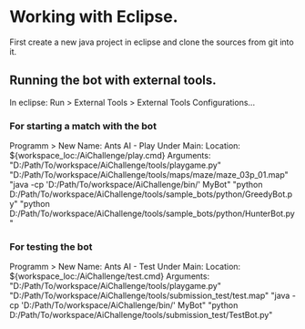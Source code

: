 # Working with Eclipse.

First create a new java project in eclipse and clone the sources from git into it.

## Running the bot with external tools.

In eclipse: 
Run > External Tools > External Tools Configurations...

### For starting a match with the bot

Programm > New 
	Name: Ants AI - Play
	Under Main:
		Location: 	
			${workspace_loc:/AiChallenge/play.cmd}
		Arguments:
		"D:/Path/To/workspace/AiChallenge/tools/playgame.py"
		"D:/Path/To/workspace/AiChallenge/tools/maps/maze/maze_03p_01.map"
		"java -cp 'D:/Path/To/workspace/AiChallenge/bin/' MyBot"
		"python D:/Path/To/workspace/AiChallenge/tools/sample_bots/python/GreedyBot.py"
		"python D:/Path/To/workspace/AiChallenge/tools/sample_bots/python/HunterBot.py"
		
### For testing the bot
	
Programm > New 
	Name: Ants AI - Test
	Under Main:
		Location: 	
			${workspace_loc:/AiChallenge/test.cmd}
		Arguments:
			"D:/Path/To/workspace/AiChallenge/tools/playgame.py"
			"D:/Path/To/workspace/AiChallenge/tools/submission_test/test.map"
			"java -cp 'D:/Path/To/workspace/AiChallenge/bin/' MyBot"
			"python D:/Path/To/workspace/AiChallenge/tools/submission_test/TestBot.py"
